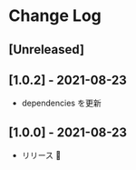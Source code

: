 # Change Log

## [Unreleased]

## [1.0.2] - 2021-08-23

- dependencies を更新

## [1.0.0] - 2021-08-23

- リリース 🎉
